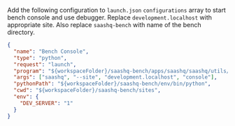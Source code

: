 Add the following configuration to `launch.json` `configurations` array to start bench console and use debugger. Replace `development.localhost` with appropriate site. Also replace `saashq-bench` with name of the bench directory.

```json
{
  "name": "Bench Console",
  "type": "python",
  "request": "launch",
  "program": "${workspaceFolder}/saashq-bench/apps/saashq/saashq/utils/bench_helper.py",
  "args": ["saashq", "--site", "development.localhost", "console"],
  "pythonPath": "${workspaceFolder}/saashq-bench/env/bin/python",
  "cwd": "${workspaceFolder}/saashq-bench/sites",
  "env": {
    "DEV_SERVER": "1"
  }
}
```
